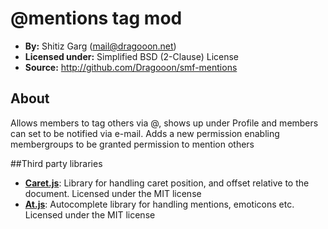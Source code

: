 # @mentions tag mod
* **By:** Shitiz Garg (mail@dragooon.net)
* **Licensed under:** Simplified BSD (2-Clause) License 
* **Source:** http://github.com/Dragooon/smf-mentions

## About

Allows members to tag others via @<username>, shows up under Profile and members can set to be notified via e-mail. Adds a new permission enabling membergroups to be granted permission to mention others

##Third party libraries

- [**Caret.js**](https://github.com/ichord/Caret.js): Library for handling caret position, and offset relative to the document. Licensed under the MIT license
- [**At.js**](https://github.com/ichord/At.js): Autocomplete library for handling mentions, emoticons etc. Licensed under the MIT license